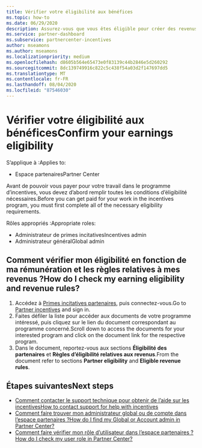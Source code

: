 ```yaml
---
title: Vérifier votre éligibilité aux bénéfices
ms.topic: how-to
ms.date: 06/29/2020
description: Assurez-vous que vous êtes éligible pour créer des revenus et êtes payé dans le cadre du programme d’incentives.
ms.service: partner-dashboard
ms.subservice: partnercenter-incentives
author: mseamons
ms.author: mseamons
ms.localizationpriority: medium
ms.openlocfilehash: d8605b564e65473e0f83139c44b2846e5d260292
ms.sourcegitcommit: 8dc139749916c822c5c438f54a03d2f147697dd5
ms.translationtype: MT
ms.contentlocale: fr-FR
ms.lasthandoff: 08/04/2020
ms.locfileid: "87546030"
---
```

# <a name="confirm-your-earnings-eligibility"></a><span data-ttu-id="8041d-103">Vérifier votre éligibilité aux bénéfices</span><span class="sxs-lookup"><span data-stu-id="8041d-103">Confirm your earnings eligibility</span></span>

<span data-ttu-id="8041d-104">S’applique à :</span><span class="sxs-lookup"><span data-stu-id="8041d-104">Applies to:</span></span>

- <span data-ttu-id="8041d-105">Espace partenaires</span><span class="sxs-lookup"><span data-stu-id="8041d-105">Partner Center</span></span>

<span data-ttu-id="8041d-106">Avant de pouvoir vous payer pour votre travail dans le programme d’incentives, vous devez d’abord remplir toutes les conditions d’éligibilité nécessaires.</span><span class="sxs-lookup"><span data-stu-id="8041d-106">Before you can get paid for your work in the incentives program, you must first complete all of the necessary eligibility requirements.</span></span>

<span data-ttu-id="8041d-107">Rôles appropriés :</span><span class="sxs-lookup"><span data-stu-id="8041d-107">Appropriate roles:</span></span>

- <span data-ttu-id="8041d-108">Administrateur de primes incitatives</span><span class="sxs-lookup"><span data-stu-id="8041d-108">Incentives admin</span></span>
- <span data-ttu-id="8041d-109">Administrateur général</span><span class="sxs-lookup"><span data-stu-id="8041d-109">Global admin</span></span>

## <a name="how-do-i-check-my-earning-eligibility-and-revenue-rules"></a><span data-ttu-id="8041d-110">Comment vérifier mon éligibilité en fonction de ma rémunération et les règles relatives à mes revenus ?</span><span class="sxs-lookup"><span data-stu-id="8041d-110">How do I check my earning eligibility and revenue rules?</span></span>

1. <span data-ttu-id="8041d-111">Accédez à [Primes incitatives partenaires](https://partner.microsoft.com/membership/partner-incentives), puis connectez-vous.</span><span class="sxs-lookup"><span data-stu-id="8041d-111">Go to [Partner incentives](https://partner.microsoft.com/membership/partner-incentives) and sign in.</span></span>
2. <span data-ttu-id="8041d-112">Faites défiler la liste pour accéder aux documents de votre programme intéressé, puis cliquez sur le lien du document correspondant au programme concerné.</span><span class="sxs-lookup"><span data-stu-id="8041d-112">Scroll down to access the documents for your interested program and click on the document link for the respective program.</span></span>
3. <span data-ttu-id="8041d-113">Dans le document, reportez-vous aux sections **Éligibilité des partenaires** et **Règles d’éligibilité relatives aux revenus**.</span><span class="sxs-lookup"><span data-stu-id="8041d-113">From the document refer to sections **Partner eligibility** and **Eligible revenue rules**.</span></span>

## <a name="next-steps"></a><span data-ttu-id="8041d-114">Étapes suivantes</span><span class="sxs-lookup"><span data-stu-id="8041d-114">Next steps</span></span>

- [<span data-ttu-id="8041d-115">Comment contacter le support technique pour obtenir de l’aide sur les incentives</span><span class="sxs-lookup"><span data-stu-id="8041d-115">How to contact support for help with incentives</span></span>](https://support.microsoft.com/help/4014850)
- [<span data-ttu-id="8041d-116">Comment faire trouver mon administrateur global ou de compte dans l’espace partenaires ?</span><span class="sxs-lookup"><span data-stu-id="8041d-116">How do I find my Global or Account admin in Partner Center?</span></span>](https://support.microsoft.com/help/4534519)
- [<span data-ttu-id="8041d-117">Comment faire vérifier mon rôle d’utilisateur dans l’espace partenaires ?</span><span class="sxs-lookup"><span data-stu-id="8041d-117">How do I check my user role in Partner Center?</span></span>](https://support.microsoft.com/help/4534700)
